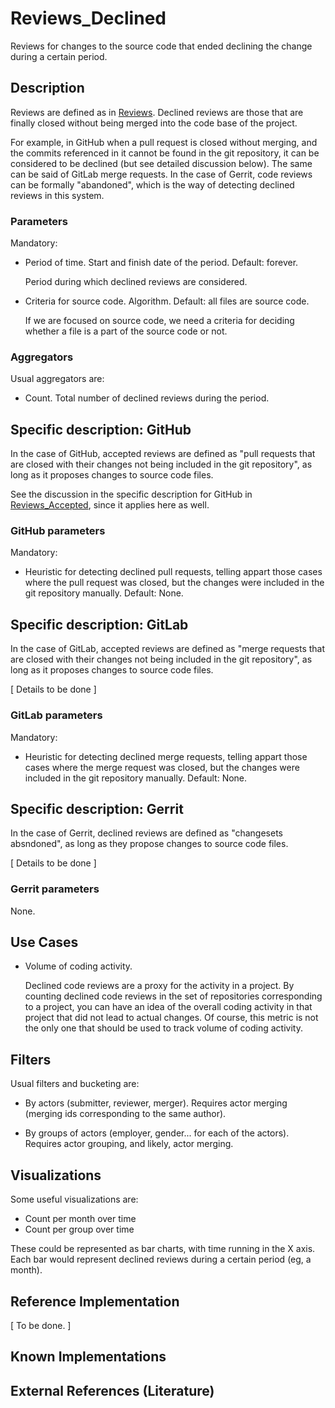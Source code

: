 # Reviews_Declined

Reviews for changes to the source code that ended declining the change
during a certain period.

## Description

Reviews are defined as in [Reviews](Reviews.md).
Declined reviews are those that are finally closed without
being merged into the code base of the project.

For example, in GitHub when a pull request is closed without
merging, and the commits referenced in it cannot be found
in the git repository, it can be considered to be declined
(but see detailed discussion below). The same can be said of
GitLab merge requests. In the case of Gerrit, code reviews
can be formally "abandoned", which is the way of detecting
declined reviews in this system. 

### Parameters

Mandatory:

* Period of time. Start and finish date of the period. Default: forever.

    Period during which declined reviews are considered.
    
* Criteria for source code. Algorithm. Default: all files are source code.

    If we are focused on source code, we need a criteria for deciding
    whether a file is a part of the source code or not.
    
### Aggregators

Usual aggregators are:

* Count. Total number of declined reviews during the period.

## Specific description: GitHub

In the case of GitHub, accepted reviews are defined as "pull requests
that are closed with their changes not being included in the git repository",
as long as it proposes changes to source code files.

See the discussion in the specific description for GitHub in
[Reviews_Accepted](Reviews_Accepted.md), since it applies here
as well.

### GitHub parameters

Mandatory:

* Heuristic for detecting declined pull requests, telling appart
  those cases where the pull request was closed, but the
  changes were included in the git repository manually.
  Default: None.

## Specific description: GitLab

In the case of GitLab, accepted reviews are defined as "merge requests
that are closed with their changes not being included in the git repository",
as long as it proposes changes to source code files.

[ Details to be done ]

### GitLab parameters

Mandatory:

* Heuristic for detecting declined merge requests, telling appart
  those cases where the merge request was closed, but the
  changes were included in the git repository manually.
  Default: None.

## Specific description: Gerrit

In the case of Gerrit, declined reviews are defined as "changesets
absndoned", as long as they propose changes to source code files.

[ Details to be done ]


### Gerrit parameters

None.


## Use Cases

* Volume of coding activity.

    Declined code reviews are a proxy for the activity in a project.
    By counting declined code reviews in the set of repositories corresponding
    to a project, you can have an idea of the overall coding activity in
    that project that did not lead to actual changes.
    Of course, this metric is not the only one that should be
    used to track volume of coding activity.

## Filters

Usual filters and bucketing are:

* By actors (submitter, reviewer, merger). Requires actor merging
(merging ids corresponding to the same author).

* By groups of actors (employer, gender... for each of the actors).
Requires actor grouping, and likely, actor merging.

## Visualizations

Some useful visualizations are:

* Count per month over time
* Count per group over time

These could be represented as bar charts, with time running in the X axis.
Each bar would represent declined reviews during a certain period
(eg, a month).

## Reference Implementation

[ To be done. ]

## Known Implementations


## External References (Literature)
